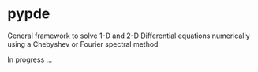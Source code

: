 # pypde

General framework to solve 1-D and 2-D Differential equations numerically
using a Chebyshev or Fourier spectral method

In progress ...
